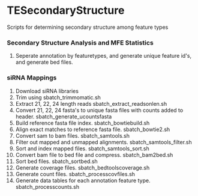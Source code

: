 # TESecondaryStructure
Scripts for determining secondary structure among feature types

### Secondary Structure Analysis and MFE Statistics
1. Seperate annotation by featuretypes, and generate unique feature id's, and generate bed files.

### siRNA Mappings
1. Download siRNA libraries
2. Trim using sbatch_trimmomatic.sh
3. Extract 21, 22, 24 length reads sbatch_extract_readsonlen.sh
4. Convert 21, 22, 24 fasta's to unique fasta files with counts added to header. sbatch_generate_ucountsfasta
5. Build reference fasta file index. sbatch_bowtiebuild.sh
6. Align exact matches to reference fasta file. sbatch_bowtie2.sh
7. Convert sam to bam files. sbatch_samtools.sh
8. Filter out mapped and unmapped alignments. sbatch_samtools_filter.sh
9. Sort and index mapped files. sbatch_samtools_sort.sh
9. Convert bam file to bed file and compress. sbatch_bam2bed.sh
10. Sort bed files. sbatch_sortbed.sh
11. Generate coverage files. sbatch_bedtoolscoverage.sh
12. Generate count files. sbatch_processcovfiles.sh
13. Generate data tables for each annotation feature type. sbatch_processcounts.sh

